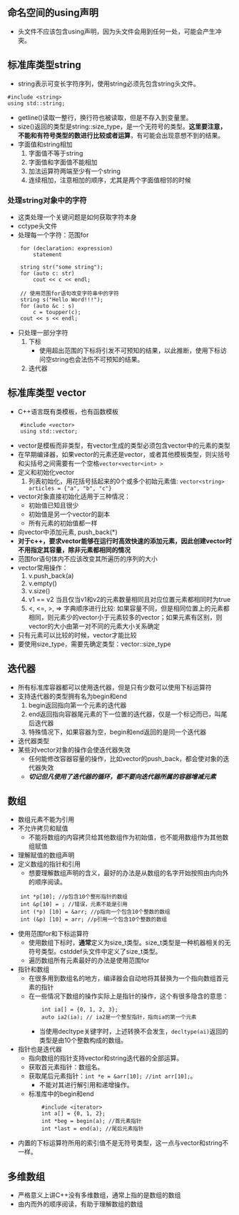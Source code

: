 ## 命名空间的using声明
* 头文件不应该包含using声明，因为头文件会用到任何一处，可能会产生冲突。
## 标准库类型string
* string表示可变长字符序列，使用string必须先包含string头文件。
```
#include <string>
using std::string;
```
* getline()读取一整行，换行符也被读取，但是不存入到变量里。
* size()返回的类型是string::size_type，是一个无符号的类型。**这里要注意，不能和有符号类型的数进行比较或者运算**，有可能会出现意想不到的结果。
* 字面值和string相加
    1. 字面值不等于string
    2. 字面值和字面值不能相加
    3. 加法运算符两端至少有一个string
    4. 连续相加，注意相加的顺序，尤其是两个字面值相邻的时候

### 处理string对象中的字符
* 这类处理一个关键问题是如何获取字符本身
* cctype头文件
* 处理每一个字符：范围for
```
    for (declaration: expression)
        statement
```
```
    string str("some string");
    for (auto c: str)
        cout << c << endl;
```
```
    // 使用范围for语句改变字符串中的字符
    string s("Hello Word!!!");
    for (auto &c : s)
        c = toupper(c);
    cout << s << endl;
```
* 只处理一部分字符
    1. 下标
        * 使用超出范围的下标将引发不可预知的结果，以此推断，使用下标访问空string也会法伤不可预知的结果。
    2. 迭代器

## 标准库类型 vector
* C++语言既有类模板，也有函数模板
```
    #include <vector>
    using std::vector;
```
* vector是模板而非类型，有vector生成的类型必须包含vector中的元素的类型
* 在早期编译器，如果vector的元素还是vector，或者其他模板类型，则尖括号和尖括号之间需要有一个空格`vector<vector<int> >`
* 定义和初始化vector
    1. 列表初始化，用花括号括起来的0个或多个初始元素值: `vector<string> articles = {"a", "b", "c"}`
* vector对象直接初始化适用于三种情况：
  * 初始值已知且很少
  * 初始值是另一个vector的副本
  * 所有元素的初始值都一样
* 向vector中添加元素, push_back(*)
* **对于c++，要求vector能够在运行时高效快速的添加元素，因此创建vector时不用指定其容量，除非元素都相同的情况**
* 范围for语句体内不应该改变其所遍历的序列的大小
* vector常用操作：
    1. v.push_back(a)
    2. v.empty()
    3. v.size()
    4. v1 == v2 当且仅当v1和v2的元素数量相同且对应位置元素都相同时为true
    5. <, <=, >, =>  字典顺序进行比较: 如果容量不同，但是相同位置上的元素都相同，则元素少的vector小于元素较多的vector；如果元素有区别，则vector的大小由第一对不同的元素大小关系确定
* 只有元素可以比较的时候，vector才能比较
* 要使用size_type，需要先确定类型：vector<int>::size_type

## 迭代器
* 所有标准库容器都可以使用迭代器，但是只有少数可以使用下标运算符
* 支持迭代器的类型拥有名为begin和end
    1. begin返回指向第一个元素的迭代器
    2. end返回指向容器尾元素的下一位置的迭代器，仅是一个标记而已，叫尾后迭代器
    3. 特殊情况下，如果容器为空，begin和end返回的是同一个迭代器
* 迭代器类型
* 某些对vector对象的操作会使迭代器失效
    * 任何能修改容器容量的操作，比如vector的push_back，都会使对象的迭代器失效
    * ***切记但凡使用了迭代器的循环，都不要向迭代器所属的容器增减元素***

## 数组
* 数组元素不能为引用
* 不允许拷贝和赋值
    * 不能将数组的内容拷贝给其他数组作为初始值，也不能用数组作为其他数组赋值
* 理解赋值的数组声明
* 定义数组的指针和引用
    * 想要理解数组声明的含义，最好的办法是从数组的名字开始按照由内向外的顺序阅读。
```
    int *p[10]; //p包含10个整形指针的数组
    int &p[10] = ; //错误，元素不能是引用
    int (*p) [10] = &arr; //p指向一个包含10个整数的数组
    int (&p) [10] = arr; //p引用一个包含10个整数的数组
```
* 使用范围for和下标运算符
    * 使用数组下标时，**通常**定义为size_t类型。size_t类型是一种机器相关的无符号类型。cstddef头文件中定义了size_t类型。
    * 遍历数组所有元素最好的办法是使用范围for
* 指针和数组
    * 在很多用到数组名的地方，编译器会自动地将其替换为一个指向数组首元素的指针
    * 在一些情况下数组的操作实际上是指针的操作，这个有很多隐含的意思：
        ```
            int ia[] = {0, 1, 2, 3};
            auto ia2(ia); // ia2是一个整型指针，指向ia的第一个元素
        ```
        * 当使用decltype关键字时，上述转换不会发生，`decltype(ai)`返回的类型是由10个整数构成的数组。
* 指针也是迭代器
    * 指向数组的指针支持vector和string迭代器的全部运算。
    * 获取首元素指针：数组名。
    * 获取尾后元素指针：`int *e = &arr[10]; //int arr[10];`。
        * 不能对其进行解引用和递增操作。
    * 标准库中的begin和end
        ```
            #include <iterator>
            int a[] = {0, 1, 2};
            int *beg = begin(a); //首元素指针
            int *last = end(a); //尾后元素指针
        ```
* 内置的下标运算符所用的索引值不是无符号类型，这一点与vector和string不一样。

## 多维数组
* 严格意义上讲C++没有多维数组，通常上指的是数组的数组
* 由内而外的顺序阅读，有助于理解数组的数组